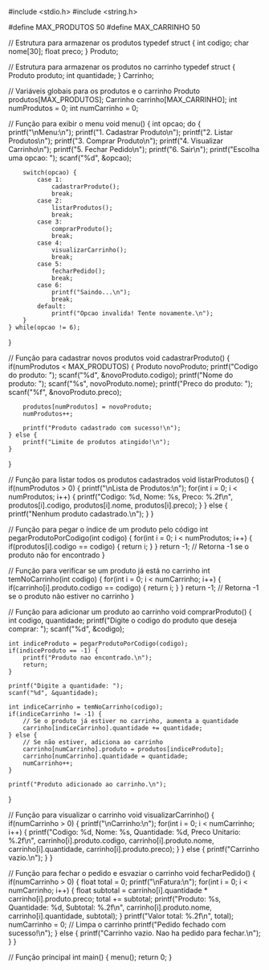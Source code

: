 #include <stdio.h>
#include <string.h>

#define MAX_PRODUTOS 50
#define MAX_CARRINHO 50

// Estrutura para armazenar os produtos
typedef struct {
    int codigo;
    char nome[30];
    float preco;
} Produto;

// Estrutura para armazenar os produtos no carrinho
typedef struct {
    Produto produto;
    int quantidade;
} Carrinho;

// Variáveis globais para os produtos e o carrinho
Produto produtos[MAX_PRODUTOS];
Carrinho carrinho[MAX_CARRINHO];
int numProdutos = 0;
int numCarrinho = 0;

// Função para exibir o menu
void menu() {
    int opcao;
    do {
        printf("\nMenu:\n");
        printf("1. Cadastrar Produto\n");
        printf("2. Listar Produtos\n");
        printf("3. Comprar Produto\n");
        printf("4. Visualizar Carrinho\n");
        printf("5. Fechar Pedido\n");
        printf("6. Sair\n");
        printf("Escolha uma opcao: ");
        scanf("%d", &opcao);

        switch(opcao) {
            case 1:
                cadastrarProduto();
                break;
            case 2:
                listarProdutos();
                break;
            case 3:
                comprarProduto();
                break;
            case 4:
                visualizarCarrinho();
                break;
            case 5:
                fecharPedido();
                break;
            case 6:
                printf("Saindo...\n");
                break;
            default:
                printf("Opcao invalida! Tente novamente.\n");
        }
    } while(opcao != 6);
}

// Função para cadastrar novos produtos
void cadastrarProduto() {
    if(numProdutos < MAX_PRODUTOS) {
        Produto novoProduto;
        printf("Codigo do produto: ");
        scanf("%d", &novoProduto.codigo);
        printf("Nome do produto: ");
        scanf("%s", novoProduto.nome);
        printf("Preco do produto: ");
        scanf("%f", &novoProduto.preco);

        produtos[numProdutos] = novoProduto;
        numProdutos++;

        printf("Produto cadastrado com sucesso!\n");
    } else {
        printf("Limite de produtos atingido!\n");
    }
}

// Função para listar todos os produtos cadastrados
void listarProdutos() {
    if(numProdutos > 0) {
        printf("\nLista de Produtos:\n");
        for(int i = 0; i < numProdutos; i++) {
            printf("Codigo: %d, Nome: %s, Preco: %.2f\n", produtos[i].codigo, produtos[i].nome, produtos[i].preco);
        }
    } else {
        printf("Nenhum produto cadastrado.\n");
    }
}

// Função para pegar o índice de um produto pelo código
int pegarProdutoPorCodigo(int codigo) {
    for(int i = 0; i < numProdutos; i++) {
        if(produtos[i].codigo == codigo) {
            return i;
        }
    }
    return -1;  // Retorna -1 se o produto não for encontrado
}

// Função para verificar se um produto já está no carrinho
int temNoCarrinho(int codigo) {
    for(int i = 0; i < numCarrinho; i++) {
        if(carrinho[i].produto.codigo == codigo) {
            return i;
        }
    }
    return -1;  // Retorna -1 se o produto não estiver no carrinho
}

// Função para adicionar um produto ao carrinho
void comprarProduto() {
    int codigo, quantidade;
    printf("Digite o codigo do produto que deseja comprar: ");
    scanf("%d", &codigo);

    int indiceProduto = pegarProdutoPorCodigo(codigo);
    if(indiceProduto == -1) {
        printf("Produto nao encontrado.\n");
        return;
    }

    printf("Digite a quantidade: ");
    scanf("%d", &quantidade);

    int indiceCarrinho = temNoCarrinho(codigo);
    if(indiceCarrinho != -1) {
        // Se o produto já estiver no carrinho, aumenta a quantidade
        carrinho[indiceCarrinho].quantidade += quantidade;
    } else {
        // Se não estiver, adiciona ao carrinho
        carrinho[numCarrinho].produto = produtos[indiceProduto];
        carrinho[numCarrinho].quantidade = quantidade;
        numCarrinho++;
    }

    printf("Produto adicionado ao carrinho.\n");
}

// Função para visualizar o carrinho
void visualizarCarrinho() {
    if(numCarrinho > 0) {
        printf("\nCarrinho:\n");
        for(int i = 0; i < numCarrinho; i++) {
            printf("Codigo: %d, Nome: %s, Quantidade: %d, Preco Unitario: %.2f\n", 
                    carrinho[i].produto.codigo, carrinho[i].produto.nome, 
                    carrinho[i].quantidade, carrinho[i].produto.preco);
        }
    } else {
        printf("Carrinho vazio.\n");
    }
}

// Função para fechar o pedido e esvaziar o carrinho
void fecharPedido() {
    if(numCarrinho > 0) {
        float total = 0;
        printf("\nFatura:\n");
        for(int i = 0; i < numCarrinho; i++) {
            float subtotal = carrinho[i].quantidade * carrinho[i].produto.preco;
            total += subtotal;
            printf("Produto: %s, Quantidade: %d, Subtotal: %.2f\n", 
                   carrinho[i].produto.nome, carrinho[i].quantidade, subtotal);
        }
        printf("Valor total: %.2f\n", total);
        numCarrinho = 0;  // Limpa o carrinho
        printf("Pedido fechado com sucesso!\n");
    } else {
        printf("Carrinho vazio. Nao ha pedido para fechar.\n");
    }
}

// Função principal
int main() {
    menu();
    return 0;
}
